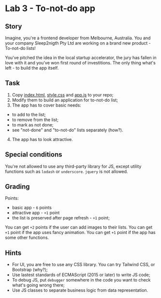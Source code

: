 # Lab 3 - To-not-do app

## Story

Imagine, you're a frontend developer from Melbourne, Australia. You and your company Sleep2nigth Pty Ltd are working on a brand new product - To-not-do lists!

You've pitched the idea in the local startup accelerator, the jury has fallen in love with it and you've won first round of investitions. The only thing what's left - to build the app itself.

## Task

1. Copy [index.html](../../../Downloads/lab3/index.html), [style.css](../../../Downloads/lab3/style.css) and [app.js](../../../Downloads/lab3/app.js) to your repo;
2. Modify them to build an application for to-not-do list;
3. The app has to cover basic needs:
  - to add to the list;
  - to remove from the list;
  - to mark as not done;
  - see "not-done" and "to-not-do" lists separately (how?).

4. The app has to look attractive.

## Special conditions

You're not allowed to use any third-party library for JS, except utility functions such as `lodash` or `underscore`. `jquery` is not allowed.

## Grading

Points:

- basic app - `6` points
- attractive app - `+1` point
- the list is preserved after page refresh - `+1` point;

You can get `+2` points if the user can add images to their lists.
You can get `+1` point if the app uses fancy animation.
You can get `+1` point if the app has some other functions.

## Hints

- For UI, you are free to use any CSS library. You can try Tailwind CSS, or Bootstrap (why?);
- Use lastest standards of ECMAScript (2015 or later) to write JS code;
- To debug JS, put `debugger` somewhere in the code you want to check what's going wrong there;
- Use JS classes to separate business logic from data representation.
